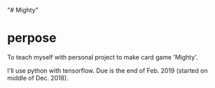 "# Mighty" 

# perpose

To teach myself with personal project to make card game 'Mighty'.

I'll use python with tensorflow. Due is the end of Feb. 2019 (started on middle of Dec. 2018). 